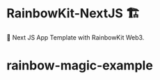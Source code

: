 # RainbowKit-NextJS 🏗
🌈 Next JS App Template with RainbowKit Web3.
 
 
 
  
 
 
 
 
 
 
 
 
 
 
 
# rainbow-magic-example
